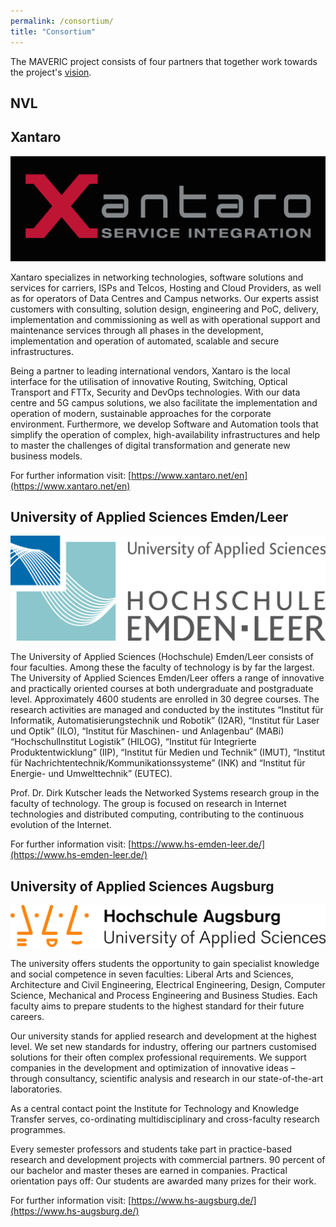```yaml
---
permalink: /consortium/
title: "Consortium"
---
```


The MAVERIC project consists of four partners that together work towards the project's [vision](/about/).

## NVL 

## Xantaro

![Xantaro Logo](/assets/img/xantaro.png)

Xantaro specializes in networking technologies, software solutions and services for carriers, ISPs and Telcos, Hosting and Cloud Providers, as well as for operators of Data Centres and Campus networks. Our experts assist customers with consulting, solution design, engineering and PoC, delivery, implementation and commissioning as well as with operational support and maintenance services through all phases in the development, implementation and operation of automated, scalable and secure infrastructures.

Being a partner to leading international vendors, Xantaro is the local interface for the utilisation of innovative Routing, Switching, Optical Transport and FTTx, Security and DevOps technologies. With our data centre and 5G campus solutions, we also facilitate the implementation and operation of modern, sustainable approaches for the corporate environment. Furthermore, we develop Software and Automation tools that simplify the operation of complex, high-availability infrastructures and help to master the challenges of digital transformation and generate new business models.
  
For further information visit: [https://www.xantaro.net/en](https://www.xantaro.net/en)

## University of Applied Sciences Emden/Leer

![HSE Logo](/assets/img/hse.png)

The University of Applied Sciences (Hochschule) Emden/Leer consists of four faculties. Among these the faculty of technology is by far the largest. The University of Applied Sciences Emden/Leer offers a range of innovative and practically oriented courses at both undergraduate and postgraduate level. Approximately 4600 students are enrolled in 30 degree courses. The research activities are managed and conducted by the institutes “Institut für Informatik, Automatisierungstechnik und Robotik” (I2AR), “Institut für Laser und Optik” (ILO), “Institut für Maschinen- und Anlagenbau“ (MABi) “HochschulInstitut Logistik” (HILOG), “Institut für Integrierte Produktentwicklung” (IIP), “Institut für Medien und Technik” (IMUT), “Institut für Nachrichtentechnik/Kommunikationssysteme” (INK) and “Institut für Energie- und Umwelttechnik” (EUTEC).

Prof. Dr. Dirk Kutscher leads the Networked Systems research group in the faculty of technology. The group is focused on research in Internet technologies and distributed computing, contributing to the continuous evolution of the Internet.

For further information visit: [https://www.hs-emden-leer.de/](https://www.hs-emden-leer.de/)


## University of Applied Sciences Augsburg

![HSA Logo](/assets/img/hsa.png)

The university offers students the opportunity to gain specialist knowledge and social competence in seven faculties: Liberal Arts and Sciences, Architecture and Civil Engineering, Electrical Engineering, Design, Computer Science, Mechanical and Process Engineering and Business Studies. Each faculty aims to prepare students to the highest standard for their future careers.

Our university stands for applied research and development at the highest level. We set new standards for industry, offering our partners customised solutions for their often complex professional requirements. We support companies in the development and optimization of innovative ideas – through consultancy, scientific analysis and research in our state-of-the-art laboratories.

As a central contact point the Institute for Technology and Knowledge Transfer serves, co-ordinating multidisciplinary and cross-faculty research programmes.

Every semester professors and students take part in practice-based research and development projects with commercial partners. 90 percent of our bachelor and master theses are earned in companies. Practical orientation pays off: Our students are awarded many prizes for their work.

For further information visit: [https://www.hs-augsburg.de/](https://www.hs-augsburg.de/)
